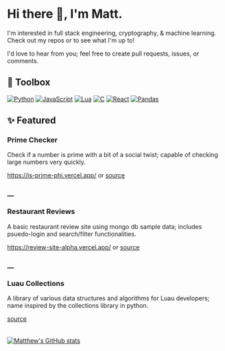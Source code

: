 # Hi there 👋, I'm Matt.

I'm interested in full stack engineering, cryptography, & machine learning. Check out my repos or to see what I'm up to!

I'd love to hear from you; feel free to create pull requests, issues, or comments.

## 🔧 Toolbox
[![Python](https://img.shields.io/badge/python-3776AB.svg?style=for-the-badge&logo=python&logoColor=white)](https://www.python.org)
[![JavaScript](https://img.shields.io/badge/Javascript-F7DF1E.svg?style=for-the-badge&logo=JavaScript&logoColor=black)](https://www.javascript.com/)
[![Lua](https://img.shields.io/badge/Lua-2C2D72.svg?style=for-the-badge&logo=lua&logoColor=white)](https://www.lua.org/)
[![C](https://img.shields.io/badge/C-A8B9CC.svg?style=for-the-badge&logo=C&logoColor=black)](https://devdocs.io/c/)
[![React](https://img.shields.io/badge/React-61DAFB.svg?style=for-the-badge&logo=react&logoColor=black)](https://react.dev/)
[![Pandas](https://img.shields.io/badge/pandas-150458.svg?style=for-the-badge&logo=pandas&logoColor=white)](https://pandas.pydata.org/docs/)

## ✨ Featured
### Prime Checker
Check if a number is prime with a bit of a social twist; capable of checking large numbers very quickly.

https://is-prime-phi.vercel.app/ or [source](https://github.com/mjallen729/Is-Prime)

### __
### Restaurant Reviews
A basic restaurant review site using mongo db sample data; includes psuedo-login and search/filter functionalities.

https://review-site-alpha.vercel.app/ or [source](https://github.com/mjallen729/Review-Site)

### __
### Luau Collections
A library of various data structures and algorithms for Luau developers; name inspired by the collections library in python.

[source](https://github.com/mjallen729/Lua-Collections)
\
\
\
[![Matthew's GitHub stats](https://github-readme-stats.vercel.app/api?username=mjallen729&show_icons=true&theme=tokyonight)](https://github.com/mjallen729?tab=repositories)
